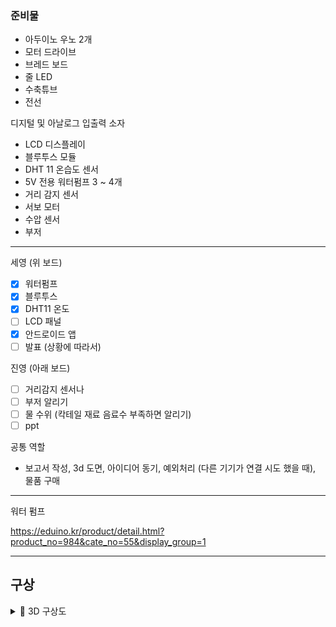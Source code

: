 ### 준비물

- 아두이노 우노 2개
- 모터 드라이브
- 브레드 보드
- 줄 LED
- 수축튜브
- 전선

디지털 및 아날로그 입출력 소자
 - LCD 디스플레이
 - 블루투스 모듈
 - DHT 11 온습도 센서
 - 5V 전용 워터펌프 3 ~ 4개
 - 거리 감지 센서
 - 서보 모터
 - 수압 센서
 - 부저 
----

세영 (위 보드)
 - [x] 워터펌프
 - [x] 블루투스
 - [x] DHT11 온도  
 - [ ] LCD 패널 
 - [x] 안드로이드 앱
 - [ ] 발표 (상황에 따라서)

진영 (아래 보드)
 - [ ]  거리감지 센서나
 - [ ]  부저 알리기 
 - [ ]  물 수위 (칵테일 재료 음료수 부족하면 알리기) 
 - [ ] ppt 

공통 역할 
 - 보고서 작성, 3d 도면, 아이디어 동기, 예외처리 (다른 기기가 연결 시도 했을 때), 물품 구매

---
워터 펌프 

https://eduino.kr/product/detail.html?product_no=984&cate_no=55&display_group=1

---

## 구상

<details markdown="1">

<summary>🐾 3D 구상도</summary>

<img width="1040" alt="스크린샷 2022-05-10 오후 6 56 13" src="https://user-images.githubusercontent.com/54762273/167602747-8bd06f94-edce-4469-8551-89f78b832a2a.png">
<img width="1161" alt="스크린샷 2022-05-10 오후 6 56 39" src="https://user-images.githubusercontent.com/54762273/167602765-471658d1-95d1-4517-9110-cec68221eecd.png">
<img width="1032" alt="스크린샷 2022-05-10 오후 6 57 24" src="https://user-images.githubusercontent.com/54762273/167602769-45ccf083-6f7d-4e25-a935-a4ff899f0f3e.png">


</details>




